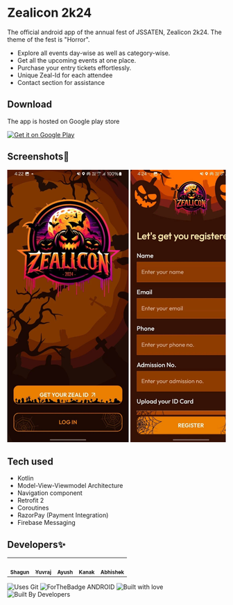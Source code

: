 # Zealicon 2k24
The official android app of the annual fest of JSSATEN, Zealicon 2k24. The theme of the fest is "Horror".

- Explore all events day-wise as well as category-wise.
- Get all the upcoming events at one place.
- Purchase your entry tickets effortlessly.
- Unique Zeal-Id for each attendee
- Contact section for assistance

## Download 

The app is hosted on Google play store

<a href="https://play.google.com/store/apps/details?id=com.zealicon_2024">
  <img src="https://play.google.com/intl/en_us/badges/static/images/badges/en_badge_web_generic.png" width="200" height="80" alt="Get it on Google Play">
</a>


## Screenshots📲
<div style="overflow-x: auto; white-space: nowrap;">
    <img src="https://github.com/shags8/Zealicon_2K24/blob/master/app/src/main/res/drawable/11.jpg" alt="Screenshot 1" style="width: 280px;">
    <img src="https://github.com/shags8/Zealicon_2K24/blob/master/app/src/main/res/drawable/12.jpg" alt="Screenshot 2" style="width: 280px;">
    <img src="https://github.com/shags8/Zealicon_2K24/blob/master/app/src/main/res/drawable/13.jpg" alt="Screenshot 3" style="width: 280px;">
    <img src="https://github.com/shags8/Zealicon_2K24/blob/master/app/src/main/res/drawable/14.jpg" alt="Screenshot 4" style="width: 280px;">
    <img src="https://github.com/shags8/Zealicon_2K24/blob/master/app/src/main/res/drawable/15.jpg" alt="Screenshot 5" style="width: 280px;">
    <img src="https://github.com/shags8/Zealicon_2K24/blob/master/app/src/main/res/drawable/16.jpg" alt="Screenshot 6" style="width: 280px;">
</div>


## Tech used
- Kotlin
- Model-View-Viewmodel Architecture
- Navigation component
- Retrofit 2
- Coroutines
- RazorPay (Payment Integration)
- Firebase Messaging



## Developers✨
<table>
  <tbody><tr>
    <td align="center"><a href="https://github.com/shags8"><img alt="" src="https://avatars.githubusercontent.com/shags8" width="100px;"><br><sub><b>Shagun </b></sub></a></td>
    <td align="center"><a href="https://github.com/yyuvraj54"><img alt="" src="https://avatars.githubusercontent.com/yyuvraj54" width="100px;"><br><sub><b>Yuvraj </b></sub></a></td>
    <td align="center"><a href="https://github.com/Agrawal-Ayush-009"><img alt="" src="https://avatars.githubusercontent.com/Agrawal-Ayush-009" width="100px;"><br><sub><b>Ayush </b></sub></a></td>
    <td align="center"><a href="https://github.com/phoenix-kanak"><img alt="" src="https://avatars.githubusercontent.com/phoenix-kanak" width="100px;"><br><sub><b>Kanak </b></sub></a></td>

<td align="center"><a href="https://www.github.com/AbhiSharma096"><img alt="" src="https://avatars.githubusercontent.com/AbhiSharma096" width="100px;"><br><sub><b>Abhishek</b></sub></a></td>
   
  </tr>
</tbody></table>

![Uses Git](https://forthebadge.com/images/badges/uses-git.svg)
![ForTheBadge ANDROID](https://forthebadge.com/images/badges/built-for-android.svg)
![Built with love](https://forthebadge.com/images/badges/built-with-love.svg)
![Built By Developers](https://forthebadge.com/images/badges/built-by-developers.svg)
